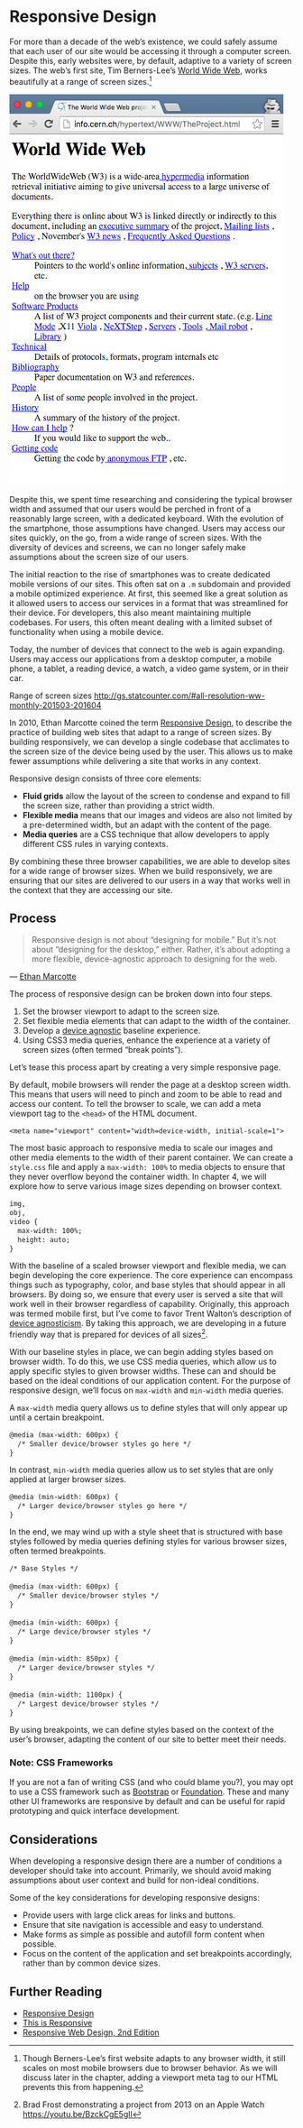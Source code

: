 # Responsive Design

For more than a decade of the web’s existence, we could safely assume that each user of our site would be accessing it through a computer screen. Despite this, early websites were, by default, adaptive to a variety of screen sizes. The web’s first site, Tim Berners-Lee’s [World Wide Web](http://info.cern.ch/hypertext/WWW/TheProject.html), works beautifully at a range of  screen sizes.[^1]

![Screenshot of the first website with a narrow viewport](img/first-website.png)

Despite this, we spent time researching and considering the typical browser width and assumed that our users would be perched in front of a reasonably large screen, with a dedicated keyboard. With the evolution of the smartphone, those assumptions have changed. Users may access our sites quickly, on the go, from a wide range of screen sizes. With the diversity of devices and screens, we can no longer safely make assumptions about the screen size of our users.

The initial reaction to the rise of smartphones was to create dedicated mobile versions of our sites. This often sat on a `.m` subdomain and provided a mobile optimized experience. At first, this seemed like a great solution as it allowed users to access our services in a format that was streamlined for their device. For developers, this also meant maintaining multiple codebases. For users, this often meant dealing with a limited subset of functionality when using a mobile device.  

Today, the number of devices that connect to the web is again expanding. Users may access our applications from a desktop computer, a mobile phone, a tablet, a reading device, a watch, a video game system, or in their car. 

Range of screen sizes http://gs.statcounter.com/#all-resolution-ww-monthly-201503-201604

In 2010, Ethan Marcotte coined the term [Responsive Design](http://alistapart.com/article/responsive-web-design), to describe the practice of building web sites that adapt to a range of screen sizes. By building responsively, we can develop a single codebase that acclimates to the screen size of the device being used by the user. This allows us to make fewer assumptions while delivering a site that works in any context.

Responsive design consists of three core elements:

- **Fluid grids** allow the layout of the screen to condense and expand to fill the screen size, rather than providing a strict width.
- **Flexible media** means that our images and videos are also not limited by a pre-determined width, but an adapt with the content of the page.
- **Media queries** are a CSS technique that allow developers to apply different CSS rules in varying contexts.

By combining these three browser capabilities, we are able to develop sites for a wide range of browser sizes. When we build responsively, we are ensuring that our sites are delivered to our users in a way that works well in the context that they are accessing our site.

[^1]: Though Berners-Lee’s first website adapts to any browser width, it still scales on most mobile browsers due to browser behavior. As we will discuss later in the chapter, adding a viewport meta tag to our HTML prevents this from happening.

## Process

> Responsive design is not about “designing for mobile.” But it’s not about “designing for the desktop,” either. Rather, it’s about adopting a more flexible, device-agnostic approach to designing for the web.

— [Ethan Marcotte](http://unstoppablerobotninja.com/entry/toffee-nosed/)

The process of responsive design can be broken down into four steps.

1. Set the browser viewport to adapt to the screen size.
2. Set flexible media elements that can adapt to the width of the container.
3. Develop a [device agnostic](http://trentwalton.com/2014/03/10/device-agnostic/) baseline experience.
4. Using CSS3 media queries, enhance the experience at a variety of screen sizes (often termed “break points”).

Let’s tease this process apart by creating a very simple responsive page.

By default, mobile browsers will render the page at a desktop screen width. This means that users will need to pinch and zoom to be able to read and access our content. To tell the browser to scale, we can add a meta viewport tag to the `<head>` of the HTML document.

```
<meta name="viewport" content="width=device-width, initial-scale=1">
```

The most basic approach to responsive media to scale our images and other media elements to the width of their parent container. We can create a `style.css` file and apply a `max-width: 100%` to media objects to ensure that they never overflow beyond the container width. In chapter 4, we will explore how to serve various image sizes depending on browser context.

```
img,
obj,
video {
  max-width: 100%;
  height: auto;
}
```


With the baseline of a scaled browser viewport and flexible media, we can begin developing the core experience. The core experience can encompass things such as typography, color, and base styles that should appear in all browsers. By doing so, we ensure that every user is served a site that will work well in their browser regardless of capability. Originally, this approach was termed mobile first, but I’ve come to favor Trent Walton’s description of [device agnosticism](http://trentwalton.com/2014/03/10/device-agnostic/). By taking this approach, we are developing in a future friendly way that is prepared for devices of all sizes[^2].

With our baseline styles in place, we can begin adding styles based on browser width. To do this, we use CSS media queries, which allow us to apply specific styles to given browser widths. These can and should be based on the ideal conditions of our application content. For the purpose of responsive design, we’ll focus on `max-width` and `min-width` media queries.

A `max-width` media query allows us to define styles that will only appear up until a certain breakpoint.

```
@media (max-width: 600px) {
  /* Smaller device/browser styles go here */
}
```

In contrast, `min-width` media queries allow us to set styles that are only applied at larger browser sizes.

```
@media (min-width: 600px) {
  /* Larger device/browser styles go here */
}
```

In the end, we may wind up with a style sheet that is structured  with base styles followed by media queries defining styles for various browser sizes, often termed breakpoints.

```
/* Base Styles */

@media (max-width: 600px) {
  /* Smaller device/browser styles */
}

@media (min-width: 600px) {
  /* Large device/browser styles */
}

@media (min-width: 850px) {
  /* Larger device/browser styles */
}

@media (min-width: 1100px) {
  /* Largest device/browser styles */
}

```

By using breakpoints, we can define styles based on the context of the user’s browser, adapting the content of our site to better meet their needs.

[^2]: Brad Frost demonstrating a project from 2013 on an Apple Watch https://youtu.be/BzckCgE5glI

### Note: CSS Frameworks

If you are not a fan of writing CSS (and who could blame you?), you may opt to use a CSS framework such as [Bootstrap](https://getbootstrap.com/) or [Foundation](http://foundation.zurb.com/). These and many other UI frameworks are responsive by default and can be useful for rapid prototyping and quick interface development.

## Considerations

When developing a responsive design there are a number of conditions a developer should take into account. Primarily, we should avoid making assumptions about user context and build for non-ideal conditions.

Some of the key considerations for developing responsive designs:

- Provide users with large click areas for links and buttons.
- Ensure that site navigation is accessible and easy to understand.
- Make forms as simple as possible and autofill form content when possible.
- Focus on the content of the application and set breakpoints accordingly, rather than by common device sizes.


## Further Reading

- [Responsive Design](http://alistapart.com/article/responsive-web-design)
- [This is Responsive](https://bradfrost.github.io/this-is-responsive/index.html)
- [Responsive Web Design, 2nd Edition](http://shop.oreilly.com/product/9781937557188.do)